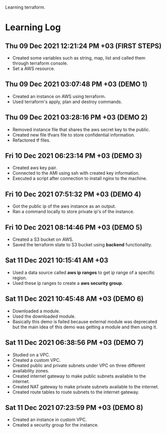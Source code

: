 Learning terraform.

# Learning Log
## Thu 09 Dec 2021 12:21:24 PM +03 (FIRST STEPS)
- Created some variables such as string, map, list and called them through terraform console.
- Set a AWS resource.
## Thu 09 Dec 2021 03:07:48 PM +03 (DEMO 1)
- Created an instance on AWS using terraform. 
- Used terraform's apply, plan and destroy commands.
## Thu 09 Dec 2021 03:28:16 PM +03 (DEMO 2)
- Removed instance file that shares the aws secret key to the public.
- Created new file tfvars file to store confidential information.
- Refactored tf files.
## Fri 10 Dec 2021 06:23:14 PM +03 (DEMO 3)
- Created aws key pair.
- Connected to the AMI using ssh with created key information.
- Executed a script after connection to install nginx to the machine.
## Fri 10 Dec 2021 07:51:32 PM +03 (DEMO 4)
- Got the public ip of the aws instance as an output.
- Ran a command locally to store private ip's of the instance.
## Fri 10 Dec 2021 08:14:46 PM +03 (DEMO 5)
- Created a S3 bucket on AWS.
- Saved the terraform state to S3 bucket using **backend** functionality.
## Sat 11 Dec 2021 10:15:41 AM +03
- Used a data source called **aws ip ranges** to get ip range of a specific region.
- Used these ip ranges to create a **aws security group**.
## Sat 11 Dec 2021 10:45:48 AM +03 (DEMO 6)
- Downloaded a module.
- Used the downloaded module.
- Basically this demo is failed because external module was deprecated but the main idea of this demo was getting a module and then using it.
## Sat 11 Dec 2021 06:38:56 PM +03 (DEMO 7)
- Studied on a VPC.
- Created a custom VPC.
- Created public and private subnets under VPC on three different availability zones.
- Created internet gateway to make public subnets available to the internet.
- Created NAT gateway to make private subnets available to the internet.
- Created route tables to route subnets to the internet gateway.
## Sat 11 Dec 2021 07:23:59 PM +03 (DEMO 8)
- Created an instance in custom VPC.
- Created a security group for the instance.

